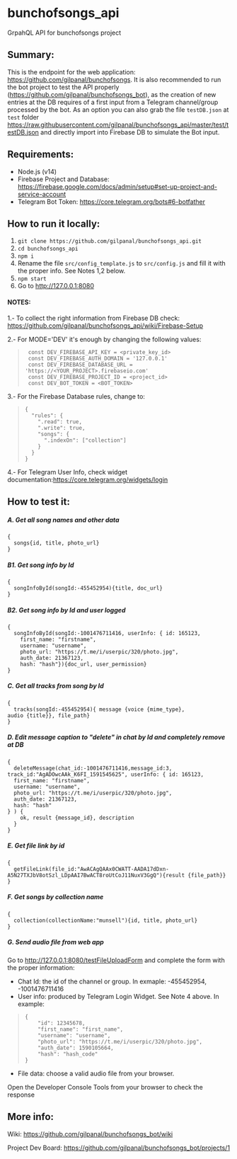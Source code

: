 # bunchofsongs_api
GrpahQL API for bunchofsongs project

## Summary:
This is the endpoint for the web application: https://github.com/gilpanal/bunchofsongs. It is also recommended to run the bot project to test the API properly (https://github.com/gilpanal/bunchofsongs_bot), as the creation of new entries at the DB requires of a first input from a Telegram channel/group processed by the bot. 
As an option you can also grab the file `testDB.json` at `test` folder https://raw.githubusercontent.com/gilpanal/bunchofsongs_api/master/test/testDB.json and directly import into Firebase DB to simulate the Bot input.

## Requirements:
- Node.js (v14)
- Firebase Project and Database: https://firebase.google.com/docs/admin/setup#set-up-project-and-service-account
- Telegram Bot Token: https://core.telegram.org/bots#6-botfather

## How to run it locally:
1. ```git clone https://github.com/gilpanal/bunchofsongs_api.git```
2. ```cd bunchofsongs_api```
3. ```npm i```
4. Rename the file `src/config_template.js` to `src/config.js` and fill it with the proper info. See Notes 1,2 below.
5. ```npm start```
6. Go to http://127.0.0.1:8080

#### NOTES:

1.- To collect the right information from Firebase DB check: https://github.com/gilpanal/bunchofsongs_api/wiki/Firebase-Setup

2.- For MODE='DEV' it's enough by changing the following values:

>      const DEV_FIREBASE_API_KEY = <private_key_id>
>      const DEV_FIREBASE_AUTH_DOMAIN = '127.0.0.1'
>      const DEV_FIREBASE_DATABASE_URL = 'https://<YOUR_PROJECT>.firebaseio.com'
>      const DEV_FIREBASE_PROJECT_ID = <project_id>
>      const DEV_BOT_TOKEN = <BOT_TOKEN>

3.- For the Firebase Database rules, change to:

>     {
>       "rules": {
>         ".read": true,
>         ".write": true,
>         "songs": {
>           ".indexOn": ["collection"]
>         }
>       }
>     }

4.- For Telegram User Info, check widget documentation:https://core.telegram.org/widgets/login

## How to test it:

##### A. Get all song names and other data
```
{
  songs{id, title, photo_url}
}
```
##### B1. Get song info by Id
```
{
  songInfoById(songId:-455452954){title, doc_url}
}
```
##### B2. Get song info by Id and user logged
```
{
  songInfoById(songId:-1001476711416, userInfo: { id: 165123,
    first_name: "firstname",
    username: "username",
    photo_url: "https://t.me/i/userpic/320/photo.jpg",
    auth_date: 21367123,
    hash: "hash"}){doc_url, user_permission}
}
```

##### C. Get all tracks from song by Id
```
{
  tracks(songId:-455452954){ message {voice {mime_type}, audio {title}}, file_path}
}
```

##### D. Edit message caption to "delete" in chat by Id and completely remove at DB
```
{
  deleteMessage(chat_id:-1001476711416,message_id:3, track_id:"AgADOwcAAk_K6FI_1591545625", userInfo: { id: 165123,
  first_name: "firstname",
  username: "username",
  photo_url: "https://t.me/i/userpic/320/photo.jpg",
  auth_date: 21367123,
  hash: "hash"
} ) {
    ok, result {message_id}, description
  }
}

```

##### E. Get file link by id
```
{
  getFileLink(file_id:"AwACAgQAAx0CWATT-AADA17dDxn-A5N27TXJbV8otSzl_LDpAAI7BwACT8roUtCoJ11NuxV3GgQ"){result {file_path}}
}
```
##### F. Get songs by collection name
```
{
  collection(collectionName:"munsell"){id, title, photo_url}
}
```
##### G. Send audio file from web app
Go to http://127.0.0.1:8080/testFileUploadForm and complete the form with the proper information:
- Chat Id: the id of the channel or group. In exmaple: -455452954, -1001476711416
- User info: produced by Telegram Login Widget. See Note 4 above. In example:
>     {
>	      "id": 12345678,
>	      "first_name": "first_name",
>	      "username": "username",
>	      "photo_url": "https://t.me/i/userpic/320/photo.jpg",
>	      "auth_date": 1590105664,
>	      "hash": "hash_code"
>     }
- File data: choose a valid audio file from your browser.

Open the Developer Console Tools from your browser to check the response

## More info:

Wiki: https://github.com/gilpanal/bunchofsongs_bot/wiki

Project Dev Board: https://github.com/gilpanal/bunchofsongs_bot/projects/1
